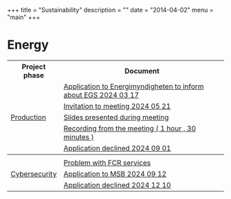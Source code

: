 +++
title = "Sustainability"
description = ""
date = "2014-04-02"
menu = "main"
+++

<h1>Energy</h1>


<table>
  <tr>
    <th>Project phase</th>
    <th>Document</th>
  </tr>
  <tr>
    <td rowspan="5"><A HREF="https://www.euractiv.com/section/energy/news/eu-parliament-calls-for-european-strategy-on-geothermal-energy/">Production</a> </td>
    <td><A HREF="/documents/ansokan_2024_03_17.pdf">Application to Energimyndigheten to inform about EGS  2024 03 17 </a></td>
  </tr>
  <tr>
    <td><A HREF="/documents/flyer.pdf">Invitation to meeting 2024 05 21 </a></td>
  </tr>
  <tr>
    <td><A HREF="/documents/2024_05_21.pdf">Slides presented during meeting</a></td>
  </tr>
  <tr>
    <td><A HREF="https://www.youtube.com/watch?v=lx8DmbRZLSM">Recording from the meeting ( 1 hour , 30 minutes ) </a></td>
  </tr>
  <tr>
    <td><A HREF="/documents/Beslut.pdf">Application declined 2024 09 01 </a></td>
  </tr>
    <!-- Divider row -->
  <tr>
    <td colspan="2" style="border-top: 2px solid grey;"></td>
  </tr>
  <tr>
    <td rowspan="3"><A HREF="https://www.nato.int/cps/en/natohq/topics_132722.htm">Cybersecurity</a> </td>
    <td><A HREF="/documents/svk.pdf">Problem with FCR services </a></td>
  </tr>
  <tr>
    <td><A HREF="/documents/msb_ansokan.pdf">Application to MSB 2024 09 12</a></td>
  </tr>
  <tr>
    <td><A HREF="/documents/avslag.pdf">Application declined 2024 12 10 </a></td>
  </tr>
</table>

